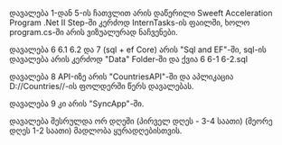 დავალება 1-დან 5-ის ჩათვლით არის დაწერილი Sweeft Acceleration Program .Net II Step-ში კერძოდ InternTasks-ის ფაილში, ხოლო program.cs-ში არის ვიზუალურად ნაჩვენები.

დავალება 6 6.1 6.2 და 7 (sql + ef Core) არის "Sql and EF"-ში, sql-ის დავალება არის კერძოდ "Data" Folder-ში და ქვია 6 6-1 6-2.sql

დავალება 8 API-იზე არის "CountriesAPI"-ში და აპლიკაცია D://Countries//-ის ფოლდერში წერს დავალებას.

დავალება 9 კი არის "SyncApp"-ში.

დავალება შესრულდა ორ დღეში (პირველ დღეს - 3-4 საათი) (მეორე დღეს 1-2 საათი)
მადლობა ყურადღებისთვის.
